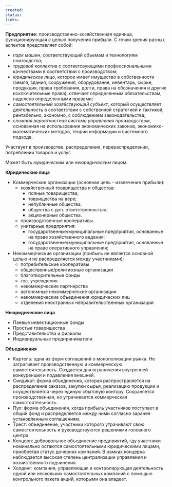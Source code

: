 ```yaml
---
created: 
status: 
links:
---
```

**Предприятие:** производственно-хозяйственная единица, функционирующая с целью получения прибыли. С точки зрения разных аспектов представляет собой:
* *парк машин*, соответствующий объемам и технологиям поизводства;
* *трудовой коллектив* с соответсвующими профессиональными каччествами в соответствии с производством;
* *юридическое лицо*, которое имеет имущество в собственности (земля, здания, сооружения, оборудование, инвентарь, сырье, продукция, права требования, долги, права на обозначения и другие исключительные права), отвечает определенным обязательствам, наделено определенными правами;
* *самостоятельный хозяйствующий субъект*, который осуществляет деятельность в соответствии с собственной стратегией и тактикой, рентабельно, экономно, с соблюдением законодательства;
* *сложная вероятностная система управления производством*, основанная на использовании экономических законов, экономико-математических методов, теории информации и системного подхода.

Участвует в производстве, распределении, перераспределении, потреблении товаров и услуг.

Может быть *юридическим* или *неюридическим* лицом.

**Юридические лица**
* Коммерческие организации (основная цель - извлечение прибыли):
	* хозяйственный товарищества и общества:
		* полные товарищества;
		* товрищества на вере;
		* непубличные общества;
		* общества с доп. ответственностью;
		* акционерные общества.
	* производственные кооперативы
	* унитарные предприятия:
		* государственные/муниципальные предприятия, основанные на праве хозяйственного ведения;
		* государственные/муниципальные предприятия, основанные на праве оперативного управления;
* Некоммерческие организации (прибыль не является основной целью и не распределяется между участниками):
	* потребительские кооперативы
	* общественные/религиозные организации
	* благотворительные фонды
	* гос. учреждения
	* некоммерческие партнерства
	* автономные некоммерческие организации
	* некоммерческие объединения юридических лиц
	* отделения иностранных неправительственных организаций

**Неюридические лица**
* Паевые инвестиционные фонды
* Простые товарищества
* Представительства и филиалы
* Индивидуальные предприниматели

**Объединения**
* Картель: одна из форм соглашений о монополизации рынка. Не затрагивает производственную и коммерческую самостоятельность. Создается для ограничения внутренней конкуренции и подавления внешней.
* Синдикат: форма объединения, которая распространяется на распределение заказов, закупки сырья, реализацию продукции и осуществляется через единую сбытовую контору. Сохраняется производственная, но утрачивается коммерческая самостоятельность.
* Пул: форма объединения, когда прибыль участников поступает в общий фонд и распределяется между ними согласно заранее установленным соглашениям.
* Трест: объединение, участники которого утрачивают свою самостоятельность и руководствуются решениями головного центра.
* Концерн: добровольное объединение предприятий, гду участники номинально остаются самостоятельными юридическими лицами, приобретая статус дочерних компаний. В рамках концерна наблюдается высокая степень централизации управления и хозяйственного подчинения.
* Холдинг: компания, управляющая и контролирующая деятельность одной или нескольких самостоятельных компаний с помощью контрольного пакета акций, которыми она владеет.
